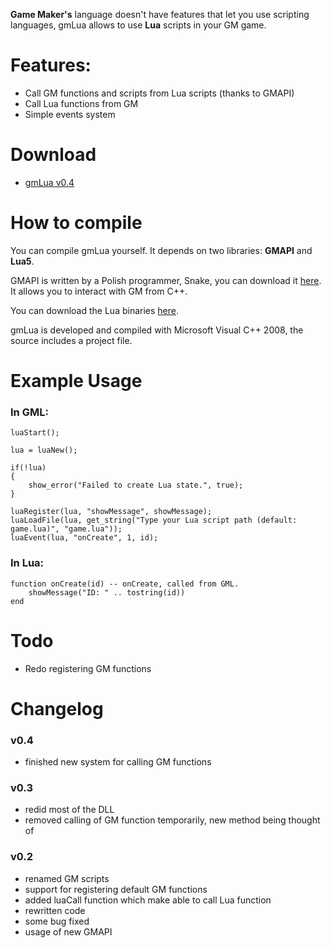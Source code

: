**Game Maker's** language doesn't have features that let you use scripting languages, gmLua allows to use **Lua** scripts in your GM game.

# Features: #
  * Call GM functions and scripts from Lua scripts (thanks to GMAPI)
  * Call Lua functions from GM
  * Simple events system

# Download #
  * [gmLua v0.4](http://gmlua.googlecode.com/files/gmlua_0.4.zip)

# How to compile #
You can compile gmLua yourself. It depends on two libraries: **GMAPI** and **Lua5**.

GMAPI is written by a Polish programmer, Snake, you can download it [here](http://gmc.yoyogames.com/index.php?showtopic=429267). It allows you to interact with GM from C++.

You can download the Lua binaries [here](http://gmlua.googlecode.com/files/lua5_1_4_Win32_dll8_lib.zip).

gmLua is developed and compiled with Microsoft Visual C++ 2008, the source includes a project file.

# Example Usage #
### In GML: ###
```
luaStart();

lua = luaNew();

if(!lua)
{
    show_error("Failed to create Lua state.", true);
}

luaRegister(lua, "showMessage", showMessage);
luaLoadFile(lua, get_string("Type your Lua script path (default: game.lua)", "game.lua"));
luaEvent(lua, "onCreate", 1, id);
```
### In Lua: ###
```
function onCreate(id) -- onCreate, called from GML.
	showMessage("ID: " .. tostring(id))
end
```

# Todo #
  * Redo registering GM functions

# Changelog #
### v0.4 ###
  * finished new system for calling GM functions

### v0.3 ###
  * redid most of the DLL
  * removed calling of GM function temporarily, new method being thought of

### v0.2 ###
  * renamed GM scripts
  * support for registering default GM functions
  * added luaCall function which make able to call Lua function
  * rewritten code
  * some bug fixed
  * usage of new GMAPI